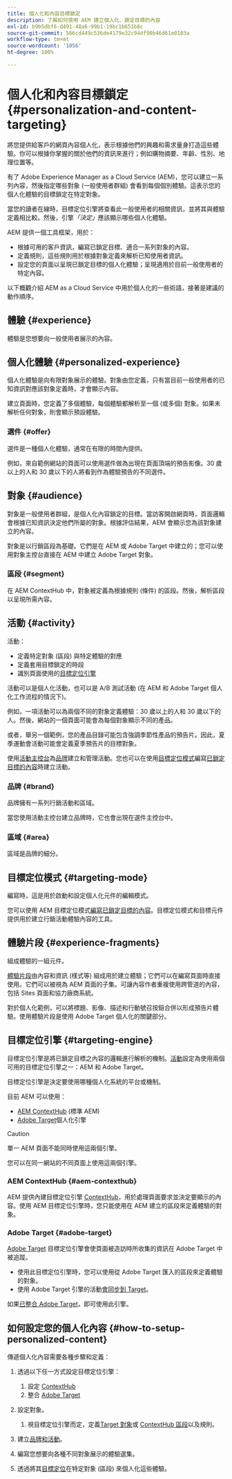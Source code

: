 ```yaml
---
title: 個人化和內容目標鎖定
description: 了解如何使用 AEM 建立個人化、鎖定目標的內容
exl-id: b9b5dbf6-d491-48a6-99b1-19bc1b651b8c
source-git-commit: 566cd449c536de4179e32c94df90b46d61e0103a
workflow-type: tm+mt
source-wordcount: '1056'
ht-degree: 100%

---
```



# 個人化和內容目標鎖定 {#personalization-and-content-targeting}

將您提供給客戶的網頁內容個人化，表示根據他們的興趣和需求量身打造這些體驗。你可以根據你掌握的關於他們的資訊來進行；例如購物摘要、年齡、性別、地理位置等。

有了 Adobe Experience Manager as a Cloud Service (AEM)，您可以建立一系列內容，然後指定哪些對象 (一般使用者群組) 會看到每個個別體驗。這表示您的個人化體驗的目標鎖定在特定對象。

當您的讀者在線時，目標定位引擎將查看此一般使用者的相關資訊，並將其與體驗定義相比較。然後，引擎&#x200B;*「決定」*&#x200B;應該顯示哪些個人化體驗。

AEM 提供一個工具框架，用於：

* 根據可用的客戶資訊，編寫已鎖定目標、適合一系列對象的內容。
* 定義規則，這些規則用於根據對象定義來解析已知使用者資訊。
* 設定您的頁面以呈現已鎖定目標的個人化體驗；呈現適用於目前一般使用者的特定內容。

以下概觀介紹 AEM as a Cloud Service 中用於個人化的一些術語，接著是建議的動作順序。

## 體驗 {#experience}

體驗是您想要向一般使用者展示的內容。

## 個人化體驗 {#personalized-experience}

個人化體驗是向有限對象展示的體驗。對象由您定義，只有當目前一般使用者的已知資訊對應該對象定義時，才會顯示內容。

建立頁面時，您定義了多個體驗，每個體驗都解析至一個 (或多個) 對象。如果未解析任何對象，則會顯示預設體驗。

### 選件 {#offer}

選件是一種個人化體驗，通常在有限的時間內提供。

例如，來自範例網站的頁面可以使用選件做為出現在頁面頂端的預告影像。30 歲以上的人和 30 歲以下的人將看到作為體驗預告的不同選件。

## 對象 {#audience}

對象是一般使用者群組，是個人化內容鎖定的目標。當訪客開啟網頁時，頁面邏輯會根據已知資訊決定他們所屬的對象。根據評估結果，AEM 會顯示您為該對象建立的內容。

對象是以行銷區段為基礎。它們是在 AEM 或 Adobe Target 中建立的；您可以使用對象主控台直接在 AEM 中建立 Adobe Target 對象。

### 區段 {#segment}

在 AEM ContextHub 中，對象被定義為根據規則 (條件) 的區段。然後，解析區段以呈現所需內容。

## 活動 {#activity}

活動：

* 定義特定對象 (區段) 與特定體驗的對應
* 定義套用目標鎖定的時段
* 識別頁面使用的[目標定位引擎](#targeting-engine)

活動可以是個人化活動，也可以是 A/B 測試活動 (在 AEM 和 Adobe Target 個人化工作流程的情況下)。

例如，一項活動可以為兩個不同的對象定義體驗：30 歲以上的人和 30 歲以下的人。然後，網站的一個頁面可能會為每個對象顯示不同的產品。

或者，舉另一個範例，您的產品目錄可能包含強調季節性產品的預告片。因此，夏季運動會活動可能會定義夏季預告片的目標對象。

使用[活動主控台](/help/sites-cloud/authoring/personalization/activities.md)為[品牌](#brand)建立和管理活動。您也可以在使用[目標定位模式](/help/sites-cloud/authoring/personalization/targeted-content.md#adding-and-removing-experiences-using-targeting-mode)編寫[已鎖定目標的內容](/help/sites-cloud/authoring/personalization/targeted-content.md)時建立活動。

### 品牌 {#brand}

品牌擁有一系列行銷活動和區域。

當您使用活動主控台建立品牌時，它也會出現在選件主控台中。

### 區域 {#area}

區域是品牌的細分。

## 目標定位模式 {#targeting-mode}

編寫時，這是用於啟動和設定個人化元件的編輯模式。

您可以使用 AEM 目標定位模式[編寫已鎖定目標的內容](/help/sites-cloud/authoring/personalization/targeted-content.md)。目標定位模式和目標元件提供用於建立行銷活動體驗內容的工具。

## 體驗片段 {#experience-fragments}

組成體驗的一組元件。

[體驗片段](/help/sites-cloud/authoring/fundamentals/experience-fragments.md#personalization-experience-fragment)由內容和資訊 (樣式等) 組成用於建立體驗；它們可以在編寫頁面時直接使用。它們可以被視為 AEM 頁面的子集。可讓內容作者重複使用跨管道的內容，包括 Sites 頁面和協力廠商系統。

對於個人化範例，可以將標題、影像、描述和行動號召按鈕合併以形成預告片體驗。使用體驗片段是使用 Adobe Target 個人化的關鍵部分。

## 目標定位引擎 {#targeting-engine}

目標定位引擎是將已鎖定目標之內容的邏輯進行解析的機制。[活動](/help/sites-cloud/authoring/personalization/activities.md)設定為使用兩個可用的目標定位引擎之一：AEM 和 Adobe Target。

目標定位引擎是決定要使用哪種個人化系統的平台或機制。

目前 AEM 可以使用：

* [AEM ContextHub](#aem-contexthub) (標準 AEM)
* [Adobe Target](#adobe-target)個人化引擎

>[!CAUTION]
>
>單一 AEM 頁面不能同時使用這兩個引擎。
>
>您可以在同一網站的不同頁面上使用這兩個引擎。

### AEM ContextHub {#aem-contexthub}

AEM 提供內建目標定位引擎 [ContextHub](/help/implementing/developing/personalization/contexthub.md)，用於處理頁面要求並決定要顯示的內容。使用 AEM 目標定位引擎時，您只能使用在 AEM 建立的區段來定義體驗的對象。

### Adobe Target {#adobe-target}

[Adobe Target](/help/sites-cloud/integrating/integrating-adobe-target.md) 目標定位引擎會使頁面被造訪時所收集的資訊在 Adobe Target 中被追蹤。

* 使用此目標定位引擎時，您可以使用從 Adobe Target 匯入的區段來定義體驗的對象。
* 使用 Adobe Target 引擎的活動[會同步到 Target](/help/sites-cloud/authoring/personalization/activities.md#synchronizing-activities-with-adobe-target)。

如果[已整合 Adobe Target](/help/sites-cloud/integrating/integrating-adobe-target.md)，即可使用此引擎。

## 如何設定您的個人化內容 {#how-to-setup-personalized-content}

傳遞個人化內容需要各種步驟和定義：

1. 透過以下任一方式設定目標定位引擎：

   1. 設定 [ContextHub](/help/implementing/developing/personalization/configuring-contexthub.md)
   1. 整合 [Adobe Target](/help/sites-cloud/integrating/integrating-adobe-target.md)

1. 設定對象。

   1. 視目標定位引擎而定，定義[Target 對象](https://experienceleague.adobe.com/docs/target/using/audiences/target.html)或 [ContextHub 區段](/help/sites-cloud/authoring/personalization/contexthub-segmentation.md)以及規則。

1. 建立[品牌和活動](/help/sites-cloud/authoring/personalization/activities.md)。

1. 編寫您想要向各種不同對象展示的體驗選集。

1. 透過將其[目標定位](/help/sites-cloud/authoring/personalization/targeted-content.md)在特定對象 (區段) 來個人化這些體驗。